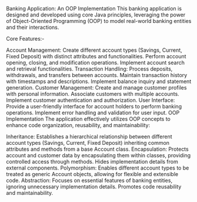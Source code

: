 Banking Application: An OOP Implementation
This banking application is designed and developed using core Java principles, leveraging the power of Object-Oriented Programming (OOP) to model real-world banking entities and their interactions.

Core Features:-

Account Management:
    Create different account types (Savings, Current, Fixed Deposit) with distinct attributes and functionalities.
    Perform account opening, closing, and modification operations.
    Implement account search and retrieval functionalities.
Transaction Handling:
    Process deposits, withdrawals, and transfers between accounts.
    Maintain transaction history with timestamps and descriptions.
    Implement balance inquiry and statement generation.
Customer Management:
    Create and manage customer profiles with personal information.
    Associate customers with multiple accounts.
    Implement customer authentication and authorization.
User Interface:
    Provide a user-friendly interface for account holders to perform banking operations.
    Implement error handling and validation for user input.
OOP Implementation
    The application effectively utilizes OOP concepts to enhance code organization, reusability, and maintainability:

Inheritance:
    Establishes a hierarchical relationship between different account types (Savings, Current, Fixed Deposit) inheriting common attributes  and methods from a base Account class.
Encapsulation:
    Protects account and customer data by encapsulating them within classes, providing controlled access through methods.
    Hides implementation details from external components.
Polymorphism:
    Enables different account types to be treated as generic Account objects, allowing for flexible and extensible code.
Abstraction:
    Focuses on essential features of banking entities, ignoring unnecessary implementation details.
    Promotes code reusability and maintainability.

